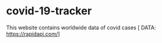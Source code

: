 # covid-19-tracker
This website contains worldwide data of covid cases [ DATA: https://rapidapi.com/] 

